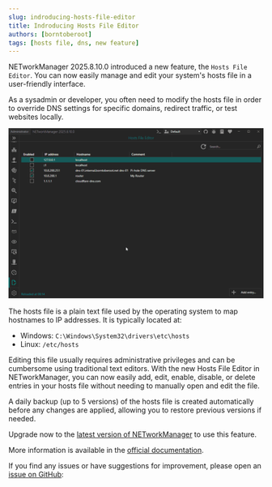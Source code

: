 ```yaml
---
slug: indroducing-hosts-file-editor
title: Indroducing Hosts File Editor
authors: [borntoberoot]
tags: [hosts file, dns, new feature]
---
```


NETworkManager 2025.8.10.0 introduced a new feature, the `Hosts File Editor`. You can now easily manage and edit your system's hosts file in a user-friendly interface.

As a sysadmin or developer, you often need to modify the hosts file in order to override DNS settings for specific domains, redirect traffic, or test websites locally.

<!-- truncate -->

![Hosts File Editor](./hosts-file-editor.gif)

The hosts file is a plain text file used by the operating system to map hostnames to IP addresses. It is typically located at:

- Windows: `C:\Windows\System32\drivers\etc\hosts`
- Linux: `/etc/hosts`

Editing this file usually requires administrative privileges and can be cumbersome using traditional text editors.
With the new Hosts File Editor in NETworkManager, you can now easily add, edit, enable, disable, or delete entries
in your hosts file without needing to manually open and edit the file.

A daily backup (up to 5 versions) of the hosts file is created automatically before any changes are applied,
allowing you to restore previous versions if needed.

Upgrade now to the [latest version of NETworkManager](https://borntoberoot.net/NETworkManager/download) to use this feature.

More information is available in the [official documentation](https://borntoberoot.net/NETworkManager/download/docs/application/hosts-file-editor).

If you find any issues or have suggestions for improvement, please open an [issue on GitHub](https://github.com/BornToBeRoot/NETworkManager/issues):
